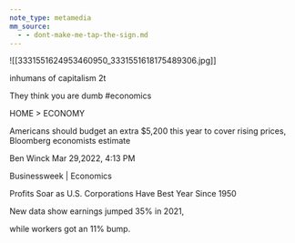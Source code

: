 ```yaml
---
note_type: metamedia
mm_source:
  - - dont-make-me-tap-the-sign.md
---
```


![[3331551624953460950_3331551618175489306.jpg]]

inhumans of capitalism
2t

They think you are dumb #economics

HOME > ECONOMY

Americans should budget an
extra $5,200 this year to cover
rising prices, Bloomberg
economists estimate

Ben Winck Mar 29,2022, 4:13 PM

Businessweek | Economics

Profits Soar as U.S.
Corporations Have Best
Year Since 1950

New data show earnings jumped 35% in 2021,

while workers got an 11% bump.



